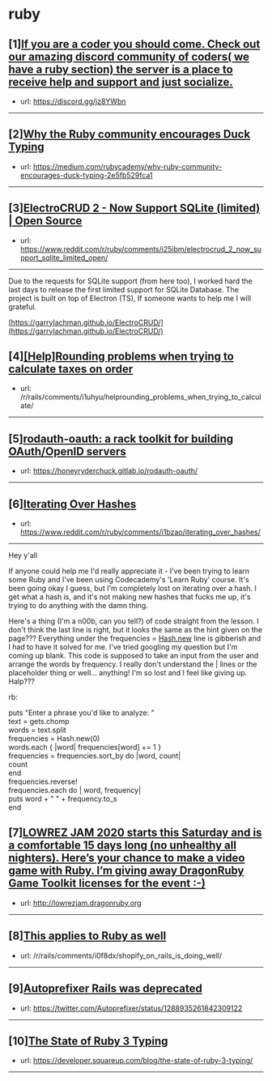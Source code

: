 # ruby
## [1][If you are a coder you should come. Check out our amazing discord community of coders( we have a ruby section) the server is a place to receive help and support and just socialize.](https://www.reddit.com/r/ruby/comments/i2c2or/if_you_are_a_coder_you_should_come_check_out_our/)
- url: https://discord.gg/jz8YWbn
---

## [2][Why the Ruby community encourages Duck Typing](https://www.reddit.com/r/ruby/comments/i27mr1/why_the_ruby_community_encourages_duck_typing/)
- url: https://medium.com/rubycademy/why-ruby-community-encourages-duck-typing-2e5fb529fca1
---

## [3][ElectroCRUD 2 - Now Support SQLite (limited) | Open Source](https://www.reddit.com/r/ruby/comments/i25ibm/electrocrud_2_now_support_sqlite_limited_open/)
- url: https://www.reddit.com/r/ruby/comments/i25ibm/electrocrud_2_now_support_sqlite_limited_open/
---
Due to the requests for SQLite support (from here too), I worked hard the last days to release the first limited support for SQLite Database. The project is built on top of Electron (TS), If someone wants to help me I will grateful.

[https://garrylachman.github.io/ElectroCRUD/](https://garrylachman.github.io/ElectroCRUD/)
## [4][[Help]Rounding problems when trying to calculate taxes on order](https://www.reddit.com/r/ruby/comments/i1uiw8/helprounding_problems_when_trying_to_calculate/)
- url: /r/rails/comments/i1uhyu/helprounding_problems_when_trying_to_calculate/
---

## [5][rodauth-oauth: a rack toolkit for building OAuth/OpenID servers](https://www.reddit.com/r/ruby/comments/i1iyia/rodauthoauth_a_rack_toolkit_for_building/)
- url: https://honeyryderchuck.gitlab.io/rodauth-oauth/
---

## [6][Iterating Over Hashes](https://www.reddit.com/r/ruby/comments/i1bzao/iterating_over_hashes/)
- url: https://www.reddit.com/r/ruby/comments/i1bzao/iterating_over_hashes/
---
Hey y'all

If anyone could help me I'd really appreciate it - I've been trying to learn some Ruby and I've been using Codecademy's 'Learn Ruby' course. It's been going okay I guess, but I'm completely lost on iterating over a hash. I get what a hash is, and it's not making new hashes that fucks me up, it's trying to do anything with the damn thing. 

Here's a thing (I'm a n00b, can you tell?) of code straight from the lesson. I don't think the last line is right, but it looks the same as the hint given on the page??? Everything under the frequencies = [Hash.new](https://Hash.new) line is gibberish and I had to have it solved for me. I've tried googling my question but I'm coming up blank. This code is supposed to take an input from the user and arrange the words by frequency. I really don't understand the | lines or the placeholder thing or well... anything! I'm so lost and I feel like giving up. Halp???

rb:

puts "Enter a phrase you'd like to analyze: "  
text = gets.chomp  
words = text.split  
frequencies = Hash.new(0)  
words.each { |word| frequencies\[word\] += 1 }  
frequencies = frequencies.sort\_by do |word, count|  
 count  
end  
frequencies.reverse!  
frequencies.each do | word, frequency|  
 puts word + " " + frequency.to\_s  
end
## [7][LOWREZ JAM 2020 starts this Saturday and is a comfortable 15 days long (no unhealthy all nighters). Here’s your chance to make a video game with Ruby. I’m giving away DragonRuby Game Toolkit licenses for the event :-)](https://www.reddit.com/r/ruby/comments/i0ym7m/lowrez_jam_2020_starts_this_saturday_and_is_a/)
- url: http://lowrezjam.dragonruby.org
---

## [8][This applies to Ruby as well](https://www.reddit.com/r/ruby/comments/i0v9to/this_applies_to_ruby_as_well/)
- url: /r/rails/comments/i0f8dx/shopify_on_rails_is_doing_well/
---

## [9][Autoprefixer Rails was deprecated](https://www.reddit.com/r/ruby/comments/i0txom/autoprefixer_rails_was_deprecated/)
- url: https://twitter.com/Autoprefixer/status/1288935261842309122
---

## [10][The State of Ruby 3 Typing](https://www.reddit.com/r/ruby/comments/i0lfdw/the_state_of_ruby_3_typing/)
- url: https://developer.squareup.com/blog/the-state-of-ruby-3-typing/
---

